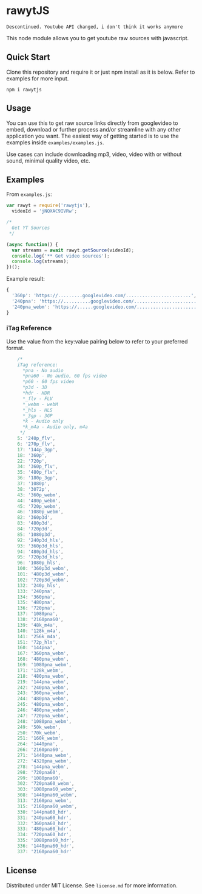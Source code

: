# rawytJS

``` Descontinued. Youtube API changed, i don't think it works anymore ```

This node module allows you to get youtube raw sources with javascript.

## Quick Start

Clone this repository and require it or just npm install as it is below. Refer to examples for more input.

```
npm i rawytjs
```

## Usage

You can use this to get raw source links directly from googlevideo to embed, download or further process and/or streamline with any other application you want. The easiest way of getting started is to use the examples inside `examples/examples.js`.

Use cases can include downloading mp3, video, video with or without sound, minimal quality video, etc.

## Examples

From `examples.js`:

```javascript
var rawyt = require('rawytjs'),
  videoId = 'jNQXAC9IVRw';

/*
  Get YT Sources
 */

(async function() {
  var streams = await rawyt.getSource(videoId);
  console.log('** Get video sources');
  console.log(streams);
})();
```

Example result:

```javascript
{
  '360p': 'https://.........googlevideo.com/........................',
  '240pna': 'https://..........googlevideo.com/.............................',
  '240pna_webm': 'https://......googlevideo.com/.............................'
}
```



### iTag Reference

Use the value from the key:value pairing below to refer to your preferred format. 

```javascript
    /*
    iTag reference:
      *pna - No audio
      *pna60 - No audio, 60 fps video
      *p60 - 60 fps video
      *p3d - 3D
      *hdr - HDR
      *_flv - FLV
      *_webm - webM
      *_hls - HLS
      *_3gp - 3GP
      *k - Audio only
      *k_m4a - Audio only, m4a
     */
    5: '240p_flv',
    6: '270p_flv',
    17: '144p_3gp',
    18: '360p',
    22: '720p',
    34: '360p_flv',
    35: '480p_flv',
    36: '180p_3gp',
    37: '1080p',
    38: '3072p',
    43: '360p_webm',
    44: '480p_webm',
    45: '720p_webm',
    46: '1080p_webm',
    82: '360p3d',
    83: '480p3d',
    84: '720p3d',
    85: '1080p3d',
    92: '240p3d_hls',
    93: '360p3d_hls',
    94: '480p3d_hls',
    95: '720p3d_hls',
    96: '1080p_hls',
    100: '360p3d_webm',
    101: '480p3d_webm',
    102: '720p3d_webm',
    132: '240p_hls',
    133: '240pna',
    134: '360pna',
    135: '480pna',
    136: '720pna',
    137: '1080pna',
    138: '2160pna60',
    139: '48k_m4a',
    140: '128k_m4a',
    141: '256k_m4a',
    151: '72p_hls',
    160: '144pna',
    167: '360pna_webm',
    168: '480pna_webm',
    169: '1080pna_webm',
    171: '128k_webm',
    218: '480pna_webm',
    219: '144pna_webm',
    242: '240pna_webm',
    243: '360pna_webm',
    244: '480pna_webm',
    245: '480pna_webm',
    246: '480pna_webm',
    247: '720pna_webm',
    248: '1080pna_webm',
    249: '50k_webm',
    250: '70k_webm',
    251: '160k_webm',
    264: '1440pna',
    266: '2160pna60',
    271: '1440pna_webm',
    272: '4320pna_webm',
    278: '144pna_webm',
    298: '720pna60',
    299: '1080pna60',
    302: '720pna60_webm',
    303: '1080pna60_webm',
    308: '1440pna60_webm',
    313: '2160pna_webm',
    315: '2160pna60_webm',
    330: '144pna60_hdr',
    331: '240pna60_hdr',
    332: '360pna60_hdr',
    333: '480pna60_hdr',
    334: '720pna60_hdr',
    335: '1080pna60_hdr',
    336: '1440pna60_hdr',
    337: '2160pna60_hdr'
```
## License

Distributed under MIT License. See `license.md` for more information.

